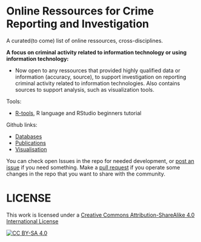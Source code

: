 # Online Ressources for Crime Reporting and Investigation

A curated(to come) list of online ressources, cross-disciplines. 

  **A focus on criminal activity related to information technology or using information technology:**

- Now open to any ressources that provided highly qualified data or information (accuracy, source), to support investigation on reporting criminal activity related to information technologies. Also contains sources to support analysis, such as visualization tools.

Tools:
- [R-tools](./r-tools), R language and RStudio beginners tutorial

Github links:
- [Databases](./databases)
- [Publications](./publications)
- [Visualisation](./visualizations)

You can check open Issues in the repo for needed development, or [post an issue](https://docs.github.com/en/enterprise/2.15/user/articles/creating-an-issue) if you need something. Make a [pull request](https://docs.github.com/en/github/collaborating-with-issues-and-pull-requests/creating-a-pull-request) if you operate some changes in the repo that you want to share with the community.



# LICENSE 

This work is licensed under a [Creative Commons Attribution-ShareAlike 4.0 International License](./LICENSE)

[![CC BY-SA 4.0][cc-by-sa-image]][cc-by-sa]

[cc-by-sa]: http://creativecommons.org/licenses/by-sa/4.0/
[cc-by-sa-image]: https://licensebuttons.net/l/by-sa/4.0/88x31.png
[cc-by-sa-shield]: https://img.shields.io/badge/License-CC%20BY--SA%204.0-lightgrey.svg
